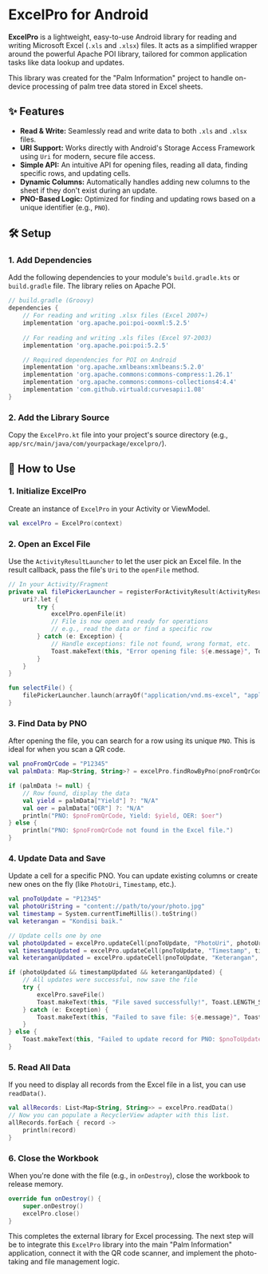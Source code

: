 # ExcelPro for Android

**ExcelPro** is a lightweight, easy-to-use Android library for reading and writing Microsoft Excel (`.xls` and `.xlsx`) files. It acts as a simplified wrapper around the powerful Apache POI library, tailored for common application tasks like data lookup and updates.

This library was created for the "Palm Information" project to handle on-device processing of palm tree data stored in Excel sheets.

## ✨ Features

-   **Read & Write:** Seamlessly read and write data to both `.xls` and `.xlsx` files.
-   **URI Support:** Works directly with Android's Storage Access Framework using `Uri` for modern, secure file access.
-   **Simple API:** An intuitive API for opening files, reading all data, finding specific rows, and updating cells.
-   **Dynamic Columns:** Automatically handles adding new columns to the sheet if they don't exist during an update.
-   **PNO-Based Logic:** Optimized for finding and updating rows based on a unique identifier (e.g., `PNO`).

## 🛠️ Setup

### 1. Add Dependencies

Add the following dependencies to your module's `build.gradle.kts` or `build.gradle` file. The library relies on Apache POI.

```groovy
// build.gradle (Groovy)
dependencies {
    // For reading and writing .xlsx files (Excel 2007+)
    implementation 'org.apache.poi:poi-ooxml:5.2.5'
    
    // For reading and writing .xls files (Excel 97-2003)
    implementation 'org.apache.poi:poi:5.2.5'

    // Required dependencies for POI on Android
    implementation 'org.apache.xmlbeans:xmlbeans:5.2.0'
    implementation 'org.apache.commons:commons-compress:1.26.1'
    implementation 'org.apache.commons:commons-collections4:4.4'
    implementation 'com.github.virtuald:curvesapi:1.08'
}
```

### 2. Add the Library Source
Copy the `ExcelPro.kt` file into your project's source directory (e.g., `app/src/main/java/com/yourpackage/excelpro/`).

## 🚀 How to Use

### 1. Initialize ExcelPro
Create an instance of `ExcelPro` in your Activity or ViewModel.

```kotlin
val excelPro = ExcelPro(context)
```

### 2. Open an Excel File
Use the `ActivityResultLauncher` to let the user pick an Excel file. In the result callback, pass the file's `Uri` to the `openFile` method.

```kotlin
// In your Activity/Fragment
private val filePickerLauncher = registerForActivityResult(ActivityResultContracts.OpenDocument()) { uri: Uri? ->
    uri?.let {
        try {
            excelPro.openFile(it)
            // File is now open and ready for operations
            // e.g., read the data or find a specific row
        } catch (e: Exception) {
            // Handle exceptions: file not found, wrong format, etc.
            Toast.makeText(this, "Error opening file: ${e.message}", Toast.LENGTH_LONG).show()
        }
    }
}

fun selectFile() {
    filePickerLauncher.launch(arrayOf("application/vnd.ms-excel", "application/vnd.openxmlformats-officedocument.spreadsheetml.sheet"))
}
```

### 3. Find Data by PNO
After opening the file, you can search for a row using its unique `PNO`. This is ideal for when you scan a QR code.

```kotlin
val pnoFromQrCode = "P12345"
val palmData: Map<String, String>? = excelPro.findRowByPno(pnoFromQrCode)

if (palmData != null) {
    // Row found, display the data
    val yield = palmData["Yield"] ?: "N/A"
    val oer = palmData["OER"] ?: "N/A"
    println("PNO: $pnoFromQrCode, Yield: $yield, OER: $oer")
} else {
    println("PNO: $pnoFromQrCode not found in the Excel file.")
}
```

### 4. Update Data and Save
Update a cell for a specific PNO. You can update existing columns or create new ones on the fly (like `PhotoUri`, `Timestamp`, etc.).

```kotlin
val pnoToUpdate = "P12345"
val photoUriString = "content://path/to/your/photo.jpg"
val timestamp = System.currentTimeMillis().toString()
val keterangan = "Kondisi baik."

// Update cells one by one
val photoUpdated = excelPro.updateCell(pnoToUpdate, "PhotoUri", photoUriString)
val timestampUpdated = excelPro.updateCell(pnoToUpdate, "Timestamp", timestamp)
val keteranganUpdated = excelPro.updateCell(pnoToUpdate, "Keterangan", keterangan)

if (photoUpdated && timestampUpdated && keteranganUpdated) {
    // All updates were successful, now save the file
    try {
        excelPro.saveFile()
        Toast.makeText(this, "File saved successfully!", Toast.LENGTH_SHORT).show()
    } catch (e: Exception) {
        Toast.makeText(this, "Failed to save file: ${e.message}", Toast.LENGTH_LONG).show()
    }
} else {
    Toast.makeText(this, "Failed to update record for PNO: $pnoToUpdate", Toast.LENGTH_LONG).show()
}
```

### 5. Read All Data
If you need to display all records from the Excel file in a list, you can use `readData()`.

```kotlin
val allRecords: List<Map<String, String>> = excelPro.readData()
// Now you can populate a RecyclerView adapter with this list.
allRecords.forEach { record ->
    println(record)
}
```

### 6. Close the Workbook
When you're done with the file (e.g., in `onDestroy`), close the workbook to release memory.

```kotlin
override fun onDestroy() {
    super.onDestroy()
    excelPro.close()
}
```

This completes the external library for Excel processing. The next step will be to integrate this `ExcelPro` library into the main "Palm Information" application, connect it with the QR code scanner, and implement the photo-taking and file management logic.
